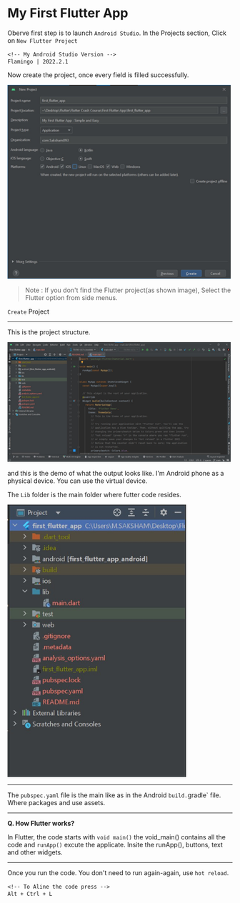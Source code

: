 # **My First Flutter App**

Oberve first step is to launch `Android Studio`.
In the Projects section, Click on `New Flutter Project`

```cli
<!-- My Android Studio Version -->
Flamingo | 2022.2.1
```

Now create the project, once every field is filled successfully.

<img src="../Images/config_project.jpg"  width="500">

>Note : If you don't find the Flutter project(as shown image), Select the Flutter option from side menus.

`Create` Project

---
This is the project structure.

<img src="../Images/app_home_page.jpg"  width="500">

and this is the demo of what the output looks like. I'm Android phone as a physical device. You can use the virtual device.

The `Lib` folder is the main folder where futter code resides.

<img src="../Images/code_structure.jpg"  width="400">

---
The `pubspec.yaml` file is the main like as in the Android `build.`gradle` file. Where packages and use assets.

---
**Q. How Flutter works?**

In Flutter, the code starts with `void main()` the void_main() contains all the code and `runApp()` excute the applicate. Insite the runApp(), buttons, text and other widgets.

---

Once you run the code. You don't need to run again-again, use `hot reload`.

```cli
<!-- To Aline the code press -->
Alt + Ctrl + L
```
